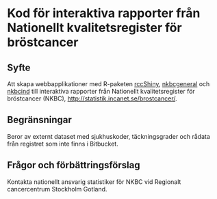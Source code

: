 # Kod för interaktiva rapporter från Nationellt kvalitetsregister för bröstcancer

## Syfte

Att skapa webbapplikationer med R-paketen [rccShiny](https://cancercentrum.bitbucket.io/rccshiny), [nkbcgeneral](https://cancercentrum.bitbucket.io/nkbcgeneral) och [nkbcind](https://cancercentrum.bitbucket.io/nkbcind) till interaktiva rapporter från Nationellt kvalitetsregister för bröstcancer (NKBC), http://statistik.incanet.se/brostcancer/.

## Begränsningar

Beror av externt dataset med sjukhuskoder, täckningsgrader och rådata från registret som inte finns i Bitbucket.

## Frågor och förbättringsförslag

Kontakta nationellt ansvarig statistiker för NKBC vid Regionalt cancercentrum Stockholm Gotland.
